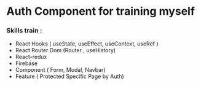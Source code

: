 # Auth Component for training myself

### Skills train :

- React Hooks ( useState, useEffect, useContext, useRef  )
- React Router Dom (Router , useHistory)
- React-redux
- Firebase
- Component ( Form, Modal, Navbar)
- Feature ( Protected Specific Page by Auth)
